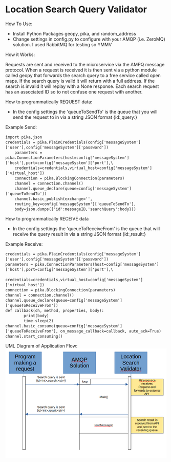 # Location Search Query Validator

How To Use:
- Install Python Packages geopy, pika, and random_address
- Change settings in config.py to configure with your AMQP (i.e. ZeroMQ)
  solution. I used RabbitMQ for testing so YMMV

How it Works:

Requests are sent and received to the microservice via the AMPQ message protocol.
When a request is received it is then sent via a python module called geopy that forwards
the search query to a free service called open maps. If the search query is valid it will return
with a full address. If the search is invalid it will replay with a None response. Each search request
has an associated ID so to not confuse one request with another.

How to programmatically REQUEST data:
- In the config settings the 'queueToSendTo' is the queue that you will
  send the request to in via a string JSON format {id:<int>,query:<str>}

Example Send:
```
import pika,json
credentials = pika.PlainCredentials(config['messageSystem']['user'],config['messageSystem']['password'])
    parameters = pika.ConnectionParameters(host=config['messageSystem']['host'],port=config['messageSystem']['port'],\
    credentials=credentials,virtual_host=config['messageSystem']['virtual_host'])
    connection = pika.BlockingConnection(parameters)
    channel = connection.channel()
    channel.queue_declare(queue=config['messageSystem']['queueToSendTo'])
    channel.basic_publish(exchange='',
    routing_key=config['messageSystem']['queueToSendTo'],
    body=json.dumps({'id':messageID,'searchQuery':body}))
```

How to programmatically RECEIVE data
- In the config settings the 'queueToReceiveFrom' is the queue that will receive
  the query result in via a string JSON format {id:<int>,result:<str>}
  
Example Receive:
```
credentials = pika.PlainCredentials(config['messageSystem']['user'],config['messageSystem']['password'])
parameters = pika.ConnectionParameters(host=config['messageSystem']['host'],port=config['messageSystem']['port'],\
                                       credentials=credentials,virtual_host=config['messageSystem']['virtual_host'])
connection = pika.BlockingConnection(parameters)
channel = connection.channel()
channel.queue_declare(queue=config['messageSystem']['queueToReceiveFrom'])
def callback(ch, method, properties, body):
        print(body)
        time.sleep(2)
channel.basic_consume(queue=config['messageSystem']['queueToReceiveFrom'], on_message_callback=callback, auto_ack=True)
channel.start_consuming()
```

  
UML Diagram of Application Flow:
![image info](./image.png)
